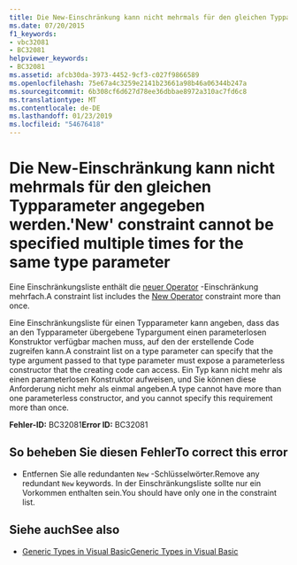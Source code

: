 ```yaml
---
title: Die New-Einschränkung kann nicht mehrmals für den gleichen Typparameter angegeben werden.
ms.date: 07/20/2015
f1_keywords:
- vbc32081
- BC32081
helpviewer_keywords:
- BC32081
ms.assetid: afcb30da-3973-4452-9cf3-c027f9866589
ms.openlocfilehash: 75e67a4c3259e2141b23661a98b46a06344b247a
ms.sourcegitcommit: 6b308cf6d627d78ee36dbbae8972a310ac7fd6c8
ms.translationtype: MT
ms.contentlocale: de-DE
ms.lasthandoff: 01/23/2019
ms.locfileid: "54676418"
---
```

# <a name="new-constraint-cannot-be-specified-multiple-times-for-the-same-type-parameter"></a><span data-ttu-id="aef30-102">Die New-Einschränkung kann nicht mehrmals für den gleichen Typparameter angegeben werden.</span><span class="sxs-lookup"><span data-stu-id="aef30-102">'New' constraint cannot be specified multiple times for the same type parameter</span></span>
<span data-ttu-id="aef30-103">Eine Einschränkungsliste enthält die [neuer Operator](../../visual-basic/language-reference/operators/new-operator.md) -Einschränkung mehrfach.</span><span class="sxs-lookup"><span data-stu-id="aef30-103">A constraint list includes the [New Operator](../../visual-basic/language-reference/operators/new-operator.md) constraint more than once.</span></span>  
  
 <span data-ttu-id="aef30-104">Eine Einschränkungsliste für einen Typparameter kann angeben, dass das an den Typparameter übergebene Typargument einen parameterlosen Konstruktor verfügbar machen muss, auf den der erstellende Code zugreifen kann.</span><span class="sxs-lookup"><span data-stu-id="aef30-104">A constraint list on a type parameter can specify that the type argument passed to that type parameter must expose a parameterless constructor that the creating code can access.</span></span> <span data-ttu-id="aef30-105">Ein Typ kann nicht mehr als einen parameterlosen Konstruktor aufweisen, und Sie können diese Anforderung nicht mehr als einmal angeben.</span><span class="sxs-lookup"><span data-stu-id="aef30-105">A type cannot have more than one parameterless constructor, and you cannot specify this requirement more than once.</span></span>  
  
 <span data-ttu-id="aef30-106">**Fehler-ID:** BC32081</span><span class="sxs-lookup"><span data-stu-id="aef30-106">**Error ID:** BC32081</span></span>  
  
## <a name="to-correct-this-error"></a><span data-ttu-id="aef30-107">So beheben Sie diesen Fehler</span><span class="sxs-lookup"><span data-stu-id="aef30-107">To correct this error</span></span>  
  
-   <span data-ttu-id="aef30-108">Entfernen Sie alle redundanten `New` -Schlüsselwörter.</span><span class="sxs-lookup"><span data-stu-id="aef30-108">Remove any redundant `New` keywords.</span></span> <span data-ttu-id="aef30-109">In der Einschränkungsliste sollte nur ein Vorkommen enthalten sein.</span><span class="sxs-lookup"><span data-stu-id="aef30-109">You should have only one in the constraint list.</span></span>  
  
## <a name="see-also"></a><span data-ttu-id="aef30-110">Siehe auch</span><span class="sxs-lookup"><span data-stu-id="aef30-110">See also</span></span>
- [<span data-ttu-id="aef30-111">Generic Types in Visual Basic</span><span class="sxs-lookup"><span data-stu-id="aef30-111">Generic Types in Visual Basic</span></span>](../../visual-basic/programming-guide/language-features/data-types/generic-types.md)
